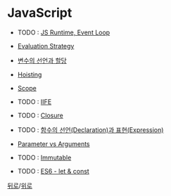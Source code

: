 # JavaScript

* TODO : [JS Runtime, Event Loop](https://github.com/SeongYongLee/TIL/tree/main/JavaScript/JS-Runtime-Event-Loop)

* [Evaluation Strategy](https://github.com/SeongYongLee/TIL/tree/main/JavaScript/Evaluation-Strategy)

* [변수의 선언과 할당](https://github.com/SeongYongLee/TIL/tree/main/JavaScript/변수의-선언과-할당)

* [Hoisting](https://github.com/SeongYongLee/TIL/tree/main/JavaScript/Hoisting)

* [Scope](https://github.com/SeongYongLee/TIL/tree/main/JavaScript/Scope)

* TODO : [IIFE](https://github.com/SeongYongLee/TIL/tree/main/JavaScript/IIFE)

* TODO : [Closure](https://github.com/SeongYongLee/TIL/tree/main/JavaScript/Closure)

* TODO : [함수의 선언(Declaration)과 표현(Expression)](https://github.com/SeongYongLee/TIL/tree/main/JavaScript/함수의-선언(Declaration)과-표현(Expression))

* [Parameter vs Arguments](https://github.com/SeongYongLee/TIL/tree/main/JavaScript/Parameter-vs-Arguments)

* TODO : [Immutable](https://github.com/SeongYongLee/TIL/tree/main/JavaScript/Immutable)

* TODO : [ES6 - let & const](https://github.com/SeongYongLee/TIL/tree/main/JavaScript/ES6-let-&-const)

[뒤로](https://github.com/SeongYongLee/TIL/tree/main)/[위로](#javascript)